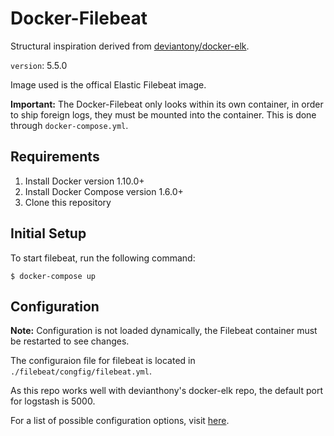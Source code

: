 # Docker-Filebeat

Structural inspiration derived from [deviantony/docker-elk](https://github.com/deviantony/docker-elk).

`version`: 5.5.0

Image used is the offical Elastic Filebeat image.

**Important:** The Docker-Filebeat only looks within its own container, in order to ship foreign logs, they must be mounted into the container. This is done through `docker-compose.yml`.
## Requirements

1. Install Docker version 1.10.0+
2. Install Docker Compose version 1.6.0+
3. Clone this repository

## Initial Setup

To start filebeat, run the following command:

```$ docker-compose up```

## Configuration

**Note:** Configuration is not loaded dynamically, the Filebeat container must be restarted to see changes.

The configuraion file for filebeat is located in `./filebeat/congfig/filebeat.yml`.

As this repo works well with devianthony's docker-elk repo, the default port for logstash is 5000. 

For a list of possible configuration options, visit [here](https://www.elastic.co/guide/en/beats/filebeat/current/filebeat-configuration-details.html).
